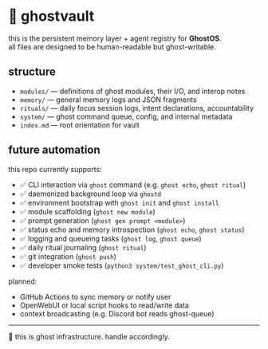 # 👻 ghostvault

this is the persistent memory layer + agent registry for **GhostOS**.  
all files are designed to be human-readable but ghost-writable.

## structure

- `modules/` — definitions of ghost modules, their I/O, and interop notes
- `memory/` — general memory logs and JSON fragments
- `rituals/` — daily focus session logs, intent declarations, accountability
- `system/` — ghost command queue, config, and internal metadata
- `index.md` — root orientation for vault

## future automation

this repo currently supports:

- ✅ CLI interaction via `ghost` command (e.g. `ghost echo`, `ghost ritual`)
- ✅ daemonized background loop via `ghostd`
- ✅ environment bootstrap with `ghost init` and `ghost install`
- ✅ module scaffolding (`ghost new module`)
- ✅ prompt generation (`ghost gen prompt <module>`)
- ✅ status echo and memory introspection (`ghost echo`, `ghost status`)
- ✅ logging and queueing tasks (`ghost log`, `ghost queue`)
- ✅ daily ritual journaling (`ghost ritual`)
- ✅ git integration (`ghost push`)
- ✅ developer smoke tests (`python3 system/test_ghost_cli.py`)

planned:

- GitHub Actions to sync memory or notify user
- OpenWebUI or local script hooks to read/write data
- context broadcasting (e.g. Discord bot reads ghost-queue)

---

🧬 this is ghost infrastructure. handle accordingly.
